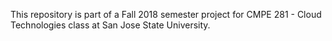 This repository is part of a Fall 2018 semester project for CMPE 281 - Cloud Technologies class at San Jose State University.
